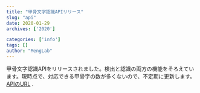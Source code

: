 ```yaml
---
title: "甲骨文字認識APIリリース"
slug: "api"
date: 2020-01-29
archives: ['2020']

categories: ['info']
tags: []
author: "MengLab"
---
```

甲骨文字認識APIをリリースされました。検出と認識の両方の機能をそろえています。現時点で、対応できる甲骨字の数が多くないので、不定期に更新します。  
[APIのURL](http://www.atait.se.ritsumei.ac.jp/OBI/ssdapi/) .
